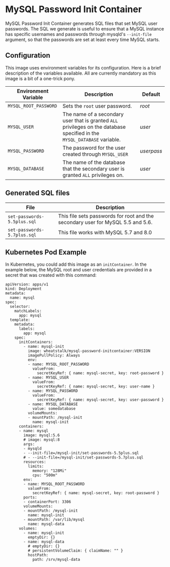 # MySQL Password Init Container
MySQL Password Init Container generates SQL files that set MySQL user passwords. The SQL we generate is useful to ensure that a MySQL instance has specific usernames and passwords through mysqld's `--init-file` argument, so that the passwords are set at least every time MySQL starts.

## Configuration
This image uses environment variables for its configuration. Here is a brief description of the variables available. All are currently mandatory as this image is a bit of a one-trick pony.

| Environment Variable | Description | Default |
| -------------------- | ----------- | ------- |
| `MYSQL_ROOT_PASSWORD` | Sets the `root` user password. | *root* |
| `MYSQL_USER` | The name of a secondary user that is granted `ALL` privileges on the database specified in the `MYSQL_DATABASE` variable. | *user* |
| `MYSQL_PASSWORD` | The password for the user created through `MYSQL_USER` | *userpass* |
| `MYSQL_DATABASE` | The name of the database that the secondary user is granted `ALL` privileges on. | *user* |

## Generated SQL files
| File | Description |
| ---- | ----------- |
| `set-passwords-5.5plus.sql` | This file sets passwords for root and the secondary user for MySQL 5.5 and 5.6. |
| `set-passwords-5.7plus.sql` | This file works with MySQL 5.7 and 8.0 |

## Kubernetes Pod Example
In Kubernetes, you could add this image as an `initContainer`. In the example below, the MySQL root and user credentials are provided in a secret that was created with this command:

```
apiVersion: apps/v1
kind: Deployment
metadata:
  name: mysql
spec:
  selector:
    matchLabels:
      app: mysql
  template:
    metadata:
      labels:
        app: mysql
    spec:
      initContainers:
        - name: mysql-init
          image: wheatstalk/mysql-password-initcontainer:VERSION
          imagePullPolicy: Always
          env:
          - name: MYSQL_ROOT_PASSWORD
            valueFrom:
              secretKeyRef: { name: mysql-secret, key: root-password }
          - name: MYSQL_USER
            valueFrom:
              secretKeyRef: { name: mysql-secret, key: user-name }
          - name: MYSQL_PASSWORD
            valueFrom:
              secretKeyRef: { name: mysql-secret, key: user-password }
          - name: MYSQL_DATABASE
            value: somedatabase
          volumeMounts:
          - mountPath: /mysql-init
            name: mysql-init
      containers:
      - name: mysql
        image: mysql:5.6
        # image: mysql:8
        args:
        - mysqld
        - --init-file=/mysql-init/set-passwords-5.5plus.sql
        # - --init-file=/mysql-init/set-passwords-5.7plus.sql
        resources:
          limits:
            memory: "128Mi"
            cpu: "500m"
        env:
        - name: MYSQL_ROOT_PASSWORD
          valueFrom:
            secretKeyRef: { name: mysql-secret, key: root-password }
        ports:
        - containerPort: 3306
        volumeMounts:
        - mountPath: /mysql-init
          name: mysql-init
        - mountPath: /var/lib/mysql
          name: mysql-data
      volumes:
        - name: mysql-init
          emptyDir: {}
        - name: mysql-data
          # emptyDir: {}
          # persistentVolumeClaim: { claimName: "" }
          hostPath:
            path: /srv/mysql-data
```